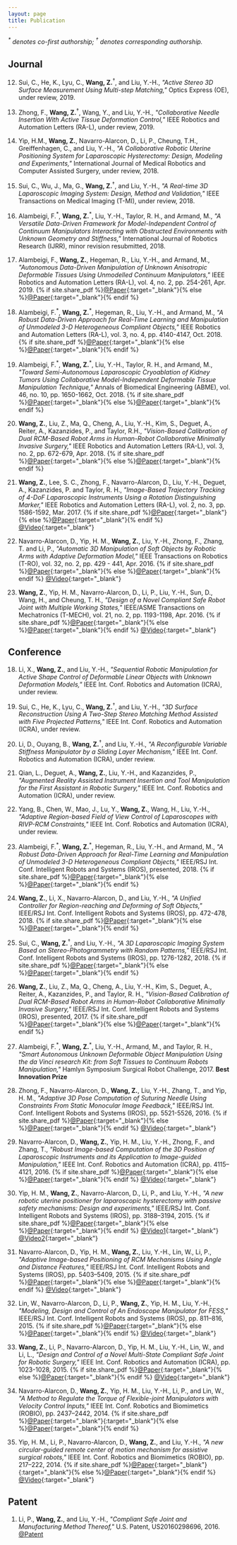 ```yaml
---
layout: page
title: Publication
---
```


_<sup>\*</sup> denotes co-first authorship; <sup>&dagger;</sup> denotes corresponding authorship._

## Journal
<!-- 14. Zhong, F., **Wang, Z.**<sup>&dagger;</sup>, and Liu, Y.-H., *"FESS,"* International Journal of Medical Robotics and Computer Assisted Surgery, under review, 2019. -->

<!-- 13. Wu, J., Chen, W., Wang, Y., **Wang, Z.**<sup>&dagger;</sup>, and Liu, Y.-H., *"Design and Test a Modular Hollow Shaft Compliant Unit with Adjustable Stiffness,"* IEEE Robotics and Automation Letters (RA-L), under review, 2019. -->

12. Sui, C., He, K., Lyu, C., **Wang, Z.**<sup>&dagger;</sup>, and Liu, Y.-H., *"Active Stereo 3D Surface Measurement Using Multi-step Matching,"* Optics Express (OE), under review, 2019.

11. Zhong, F., **Wang, Z.**<sup>&dagger;</sup>, Wang, Y., and Liu, Y.-H., *"Collaborative Needle Insertion With Active Tissue Deformation Control,"* IEEE Robotics and Automation Letters (RA-L), under review, 2019.

10. Yip, H.M., **Wang, Z.**, Navarro-Alarcon, D., Li, P., Cheung, T.H., Greiffenhagen, C., and Liu, Y.-H., *"A Collaborative Robotic Uterine Positioning System for Laparoscopic Hysterectomy: Design, Modeling and Experiments,"* International Journal of Medical Robotics and Computer Assisted Surgery, under review, 2018.

9. Sui, C., Wu, J., Ma, G., **Wang, Z.**<sup>&dagger;</sup>, and Liu, Y.-H., *"A Real-time 3D Laparoscopic Imaging System: Design, Method and Validation,"* IEEE Transactions on Medical Imaging (T-MI), under review, 2018.

8. Alambeigi, F.<sup>\*</sup>, **Wang, Z.**<sup>\*</sup>, Liu, Y.-H., Taylor, R. H., and Armand, M., *"A Versatile Data-Driven Framework for Model-Independent Control of Continuum Manipulators Interacting with Obstructed Environments with Unknown Geometry and Stiffness,"* International Journal of Robotics Research (IJRR), minor revision resubmitted, 2018.

7. Alambeigi, F., **Wang, Z.**, Hegeman, R., Liu, Y.-H., and Armand, M., *"Autonomous Data-Driven Manipulation of Unknown Anisotropic Deformable  Tissues Using Unmodelled Continuum Manipulators,"* IEEE Robotics and Automation Letters (RA-L), vol. 4, no. 2, pp. 254-261, Apr. 2019.
{% if site.share_pdf %}[@Paper]({{site.url}}/public/doc/ral_2019_auto.pdf){:target="_blank"}{% else %}[@Paper](https://ieeexplore.ieee.org/document/8584049){:target="_blank"}{% endif %}

6. Alambeigi, F.<sup>\*</sup>, **Wang, Z.**<sup>\*</sup>, Hegeman, R., Liu, Y.-H., and Armand, M., *"A Robust Data-Driven Approach for Real-Time Learning and Manipulation of Unmodeled 3-D Heterogeneous Compliant Objects,"* IEEE Robotics and Automation Letters (RA-L), vol. 3, no. 4, pp. 4140-4147, Oct. 2018.
{% if site.share_pdf %}[@Paper]({{site.url}}/public/doc/ral_2018.pdf){:target="_blank"}{% else %}[@Paper](http://ieeexplore.ieee.org/document/8425628/){:target="_blank"}{% endif %}

5. Alambeigi, F.<sup>\*</sup>, **Wang, Z.**<sup>\*</sup>, Liu, Y.-H., Taylor, R. H., and Armand, M., *"Toward Semi-Autonomous Laparoscopic Cryoablation of Kidney Tumors Using Collaborative Model-Independent Deformable Tissue Manipulation Technique,"* Annals of Biomedical Engineering (ABME), vol. 46, no. 10, pp. 1650-1662, Oct. 2018.
{% if site.share_pdf %}[@Paper]({{site.url}}/public/doc/abme_2018.pdf){:target="_blank"}{% else %}[@Paper](https://rdcu.be/01un){:target="_blank"}{% endif %}

4. **Wang, Z.**, Liu, Z., Ma, Q., Cheng, A., Liu, Y.-H., Kim, S., Deguet, A., Reiter, A., Kazanzides, P., and Taylor, R.H., *"Vision-Based Calibration of Dual RCM-Based Robot Arms in Human-Robot Collaborative Minimally Invasive Surgery,"* IEEE Robotics and Automation Letters (RA-L), vol. 3, no. 2, pp. 672-679, Apr. 2018.
{% if site.share_pdf %}[@Paper]({{site.url}}/public/doc/ral_2017.pdf){:target="_blank"}{% else %}[@Paper](http://ieeexplore.ieee.org/document/8004522/){:target="_blank"}{% endif %}

3. **Wang, Z.**, Lee, S. C., Zhong, F., Navarro-Alarcon, D., Liu, Y.-H., Deguet, A., Kazanzides, P. and Taylor, R. H., *"Image-Based Trajectory Tracking of 4-DoF Laparoscopic Instruments Using a Rotation Distinguishing Marker,"* IEEE Robotics and Automation Letters (RA-L), vol. 2, no. 3, pp. 1586-1592, Mar. 2017.
{% if site.share_pdf %}[@Paper]({{site.url}}/public/doc/ral_2016.pdf){:target="_blank"}{% else %}[@Paper](http://ieeexplore.ieee.org/document/7867766/){:target="_blank"}{% endif %}
[@Video](https://youtu.be/XdtcIpcR46k){:target="_blank"}

2. Navarro-Alarcon, D., Yip, H. M., **Wang, Z.**, Liu, Y.-H., Zhong, F., Zhang, T. and Li, P., *"Automatic 3D Manipulation of Soft Objects by Robotic Arms with Adaptive Deformation Model,"* IEEE Transactions on Robotics (T-RO), vol. 32, no. 2, pp. 429 - 441, Apr. 2016.
{% if site.share_pdf %}[@Paper]({{site.url}}/public/doc/tro_2016_david.pdf){:target="_blank"}{% else %}[@Paper](http://ieeexplore.ieee.org/document/7429768/){:target="_blank"}{% endif %}
[@Video](http://www.mae.cuhk.edu.hk/~dnavarro/videos/TRO_2015.mp4){:target="_blank"}

1. **Wang, Z.**, Yip, H. M., Navarro-Alarcon, D., Li, P., Liu, Y.-H., Sun, D., Wang, H., and Cheung, T. H., *"Design of a Novel Compliant Safe Robot Joint with Multiple Working States,"* IEEE/ASME Transactions on Mechatronics (T-MECH), vol. 21, no. 2, pp. 1193-1198, Apr. 2016.
{% if site.share_pdf %}[@Paper]({{site.url}}/public/doc/tmech_2016.pdf){:target="_blank"}{% else %}[@Paper](http://ieeexplore.ieee.org/document/7328739/){:target="_blank"}{% endif %}
[@Video](https://youtu.be/s71-E0mb-iM){:target="_blank"}

## Conference
18. Li, X., **Wang, Z.**, and Liu, Y.-H., *"Sequential Robotic Manipulation for Active Shape Control of Deformable Linear Objects with Unknown Deformation Models,"* IEEE Int. Conf. Robotics and Automation (ICRA), under review.

17. Sui, C., He, K., Lyu, C., **Wang, Z.**<sup>&dagger;</sup>, and Liu, Y.-H., *"3D Surface Reconstruction Using A Two-Step Stereo Matching Method Assisted with Five Projected Patterns,"* IEEE Int. Conf. Robotics and Automation (ICRA), under review.

16. Li, D., Ouyang, B., **Wang, Z.**<sup>&dagger;</sup>, and Liu, Y.-H., *"A Reconfigurable Variable Stiffness Manipulator by a Sliding Layer Mechanism,"* IEEE Int. Conf. Robotics and Automation (ICRA), under review.

15. Qian, L., Deguet, A., **Wang, Z.**, Liu, Y.-H., and Kazanzides, P., *"Augmented Reality Assisted Instrument Insertion and Tool Manipulation for the First Assistant in Robotic Surgery,"* IEEE Int. Conf. Robotics and Automation (ICRA), under review.

14. Yang, B., Chen, W., Mao, J., Lu, Y., **Wang, Z.**, Wang, H., Liu, Y.-H., *"Adaptive Region-based Field of View Control of Laparoscopes with RIVP-RCM Constraints,"* IEEE Int. Conf. Robotics and Automation (ICRA), under review.

13. Alambeigi, F.<sup>\*</sup>, **Wang, Z.**<sup>\*</sup>, Hegeman, R., Liu, Y.-H., and Armand, M., *"A Robust Data-Driven Approach for Real-Time Learning and Manipulation of Unmodeled 3-D Heterogeneous Compliant Objects,"* IEEE/RSJ Int. Conf. Intelligent Robots and Systems (IROS), presented, 2018.
{% if site.share_pdf %}[@Paper]({{site.url}}/public/doc/ral_2018.pdf){:target="_blank"}{% else %}[@Paper](http://ieeexplore.ieee.org/document/8425628/){:target="_blank"}{% endif %}

12. **Wang, Z.**, Li, X., Navarro-Alarcon, D., and Liu, Y.-H., *"A Unified Controller for Region-reaching and Deforming of Soft Objects,"* IEEE/RSJ Int. Conf. Intelligent Robots and Systems (IROS), pp. 472-478, 2018.
{% if site.share_pdf %}[@Paper]({{site.url}}/public/doc/iros_2018_a.pdf){:target="_blank"}{% else %}[@Paper](http://ieeexplore.ieee.org/document/8593543/){:target="_blank"}{% endif %}

11. Sui, C., **Wang, Z.**<sup>&dagger;</sup>, and Liu, Y.-H., *"A 3D Laparoscopic Imaging System Based on Stereo-Photogrammetry with Random Patterns,"* IEEE/RSJ Int. Conf. Intelligent Robots and Systems (IROS), pp. 1276-1282, 2018.
{% if site.share_pdf %}[@Paper]({{site.url}}/public/doc/iros_2018_lapa.pdf){:target="_blank"}{% else %}[@Paper](http://ieeexplore.ieee.org/document/8593733/){:target="_blank"}{% endif %}

10. **Wang, Z.**, Liu, Z., Ma, Q., Cheng, A., Liu, Y.-H., Kim, S., Deguet, A., Reiter, A., Kazanzides, P., and Taylor, R. H., *"Vision-Based Calibration of Dual RCM-Based Robot Arms in Human-Robot Collaborative Minimally Invasive Surgery,"* IEEE/RSJ Int. Conf. Intelligent Robots and Systems (IROS), presented, 2017.
{% if site.share_pdf %}[@Paper]({{site.url}}/public/doc/ral_2017.pdf){:target="_blank"}{% else %}[@Paper](http://ieeexplore.ieee.org/document/8004522/){:target="_blank"}{% endif %}

9. Alambeigi, F.<sup>\*</sup>, **Wang, Z.**<sup>\*</sup>, Liu, Y.-H., Armand, M., and Taylor, R. H., *"Smart Autonomous Unknown Deformable Object Manipulation Using the da Vinci research Kit: from Soft Tissues to Continuum Robots Manipulation,"* Hamlyn Symposium Surgical Robot Challenge, 2017. **Best Innovation Prize**

8. Zhong, F., Navarro-Alarcon, D., **Wang, Z.**, Liu, Y.-H., Zhang, T., and Yip, H. M., *"Adaptive 3D Pose Computation of Suturing Needle Using Constraints From Static Monocular Image Feedback,"* IEEE/RSJ Int. Conf. Intelligent Robots and Systems (IROS), pp. 5521-5526, 2016.
{% if site.share_pdf %}[@Paper]({{site.url}}/public/doc/iros_2016_billy.pdf){:target="_blank"}{% else %}[@Paper](http://ieeexplore.ieee.org/document/7759812/){:target="_blank"}{% endif %}
[@Video](https://youtu.be/gHr99u_tZpw){:target="_blank"}

7. Navarro-Alarcon, D., **Wang, Z.**, Yip, H. M., Liu, Y.-H., Zhong, F., and Zhang, T., *"Robust Image-based Computation of the 3D Position of Laparoscopic Instruments and its Application to Image-guided Manipulation,"* IEEE Int. Conf. Robotics and Automation (ICRA), pp. 4115–4121, 2016.
{% if site.share_pdf %}[@Paper]({{site.url}}/public/doc/icra_2016_david.pdf){:target="_blank"}{% else %}[@Paper](http://ieeexplore.ieee.org/document/7487603/){:target="_blank"}{% endif %}
[@Video](http://www.mae.cuhk.edu.hk/~dnavarro/videos/ICRA_2016.mp4){:target="_blank"}

6. Yip, H. M., **Wang, Z.**, Navarro-Alarcon, D., Li, P., and Liu, Y.-H., *"A new robotic uterine positioner for laparoscopic hysterectomy with passive safety mechanisms: Design and experiments,"* IEEE/RSJ Int. Conf. Intelligent Robots and Systems (IROS), pp. 3188–3194, 2015.
{% if site.share_pdf %}[@Paper]({{site.url}}/public/doc/iros_2015_tiffany.pdf){:target="_blank"}{% else %}[@Paper](http://ieeexplore.ieee.org/document/7353819/){:target="_blank"}{% endif %}
[@Video1](http://www.mae.cuhk.edu.hk/~dnavarro/videos/uterus_manipulator_1.mp4){:target="_blank"}
[@Video2](http://www.mae.cuhk.edu.hk/~dnavarro/videos/hysterectomy_exp_2016.mp4){:target="_blank"}

5. Navarro-Alarcon, D., Yip, H. M., **Wang, Z.**, Liu, Y.-H., Lin, W., Li, P., *"Adaptive Image-based Positioning of RCM Mechanisms Using Angle and Distance Features,"* IEEE/RSJ Int. Conf. Intelligent Robots and Systems (IROS), pp. 5403–5409, 2015.
{% if site.share_pdf %}[@Paper]({{site.url}}/public/doc/iros_2015_david.pdf){:target="_blank"}{% else %}[@Paper](http://ieeexplore.ieee.org/document/7354141/){:target="_blank"}{% endif %}
[@Video](http://www.mae.cuhk.edu.hk/~dnavarro/videos/IROS_2015_A.mp4){:target="_blank"}

4. Lin, W., Navarro-Alarcon, D., Li, P., **Wang, Z.**, Yip, H. M., Liu, Y.-H., *"Modeling, Design and Control of An Endoscope Manipulator for FESS,"* IEEE/RSJ Int. Conf. Intelligent Robots and Systems (IROS), pp. 811–816, 2015.
{% if site.share_pdf %}[@Paper]({{site.url}}/public/doc/iros_2015_wylin.pdf){:target="_blank"}{% else %}[@Paper](http://ieeexplore.ieee.org/document/7353465/){:target="_blank"}{% endif %}
[@Video](http://www.mae.cuhk.edu.hk/~dnavarro/videos/imu.mp4){:target="_blank"}

3. **Wang, Z.**, Li, P., Navarro-Alarcon, D., Yip, H. M., Liu, Y.-H., Lin, W., and Li, L., *"Design and Control of a Novel Multi-State Compliant Safe Joint for Robotic Surgery,"* IEEE Int. Conf. Robotics and Automation (ICRA), pp. 1023-1028, 2015.
{% if site.share_pdf %}[@Paper]({{site.url}}/public/doc/icra_2015.pdf){:target="_blank"}{% else %}[@Paper](http://ieeexplore.ieee.org/document/7139302/){:target="_blank"}{% endif %}
[@Video](https://youtu.be/s71-E0mb-iM){:target="_blank"}

2. Navarro-Alarcon, D., **Wang, Z.**, Yip, H. M., Liu, Y.-H., Li, P., and Lin, W., *"A Method to Regulate the Torque of Flexible-joint Manipulators with Velocity Control Inputs,"* IEEE Int. Conf. Robotics and Biomimetics (ROBIO), pp. 2437–2442, 2014.
{% if site.share_pdf %}[@Paper]({{site.url}}/public/doc/robio_2014_david.pdf){:target="_blank"}{:target="_blank"}{% else %}[@Paper](http://ieeexplore.ieee.org/document/7090705/){:target="_blank"}{% endif %}

1. Yip, H. M., Li, P., Navarro-Alarcon, D., **Wang, Z.**, and Liu, Y.-H., *"A new circular-guided remote center of motion mechanism for assistive surgical robots,"* IEEE Int. Conf. Robotics and Biomimetics (ROBIO), pp. 217–222, 2014.
{% if site.share_pdf %}[@Paper]({{site.url}}/public/doc/robio_2014_tiffany.pdf){:target="_blank"}{:target="_blank"}{% else %}[@Paper](http://ieeexplore.ieee.org/document/7090333/){:target="_blank"}{% endif %}
[@Video](http://www.mae.cuhk.edu.hk/~dnavarro/videos/uterus_manipulator_1.mp4){:target="_blank"}

<!-- * Lu, Y., Liu, Y.-H., **Wang, Z.** and Zheng, F., *"Lens-free and portable quantitative phase microscope using a dual-pinhole aperture,"* IEEE Int. Symp. Optomechatronic Technologies (ISOT), pp. 04002 p1-p4, 2015.
{% if site.share_pdf %}[@Paper]({{site.url}}/public/doc/isot_2015_yjlu.pdf){:target="_blank"}{% else %}[@Paper](http://www.matec-conferences.org/articles/matecconf/pdf/2015/13/matecconf_isot2015_04002.pdf){:target="_blank"}{% endif %} -->

## Patent
<!-- 2. Sui, C, Liu, Y.-H., and **Wang, Z.**, *","* U.S. Patent, 2019. -->

1. Li, P., **Wang, Z.**, and Liu, Y.-H., *"Compliant Safe Joint and Manufacturing Method Thereof,"* U.S. Patent, US20160298696, 2016.
[@Patent](https://www.google.com/patents/US20160298696)

